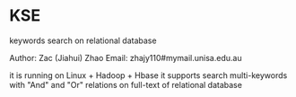 # KSE
keywords search on relational database

Author: Zac (Jiahui) Zhao
Email: zhajy110#mymail.unisa.edu.au

it is running on Linux + Hadoop + Hbase
it supports search multi-keywords with "And" and "Or" relations on full-text of relational database
